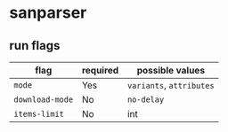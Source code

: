 # sanparser

## run flags

| flag            | required | possible values          |
|-----------------|----------|--------------------------|
| `mode`          | Yes      | `variants`, `attributes` |
| `download-mode` | No       | `no-delay`               |
| `items-limit`   | No       | int                      |
